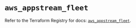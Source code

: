 # `aws_appstream_fleet`

Refer to the Terraform Registry for docs: [`aws_appstream_fleet`](https://registry.terraform.io/providers/hashicorp/aws/5.82.1/docs/resources/appstream_fleet).

